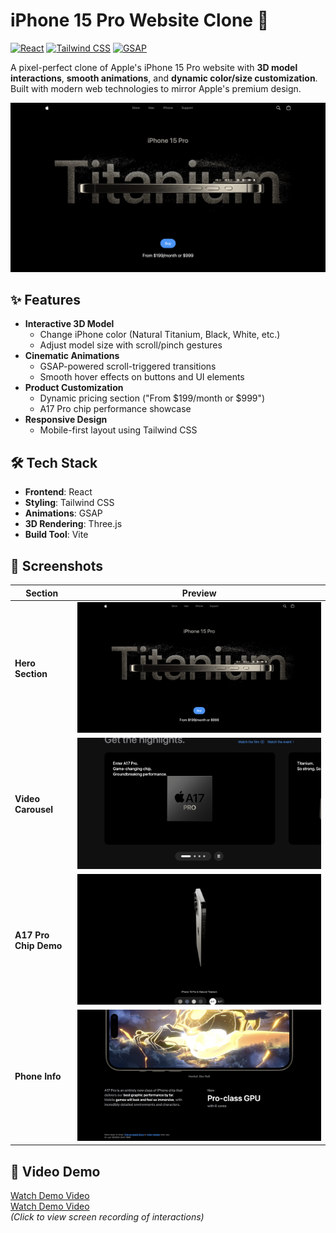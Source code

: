 # iPhone 15 Pro Website Clone 🍎

[![React](https://img.shields.io/badge/React-20232A?style=flat&logo=react)](https://react.dev/)
[![Tailwind CSS](https://img.shields.io/badge/Tailwind_CSS-38B2AC?style=flat&logo=tailwind-css)](https://tailwindcss.com/)
[![GSAP](https://img.shields.io/badge/GSAP-88CE02?style=flat&logo=greensock)](https://gsap.com/)

A pixel-perfect clone of Apple's iPhone 15 Pro website with **3D model interactions**, **smooth animations**, and **dynamic color/size customization**. Built with modern web technologies to mirror Apple's premium design.

![Hero Section](./public/assets/screenshots/Ss_1.png)

## ✨ Features
- **Interactive 3D Model**  
  - Change iPhone color (Natural Titanium, Black, White, etc.)
  - Adjust model size with scroll/pinch gestures
- **Cinematic Animations**  
  - GSAP-powered scroll-triggered transitions
  - Smooth hover effects on buttons and UI elements
- **Product Customization**  
  - Dynamic pricing section ("From $199/month or $999")
  - A17 Pro chip performance showcase
- **Responsive Design**  
  - Mobile-first layout using Tailwind CSS

## 🛠️ Tech Stack
- **Frontend**: React
- **Styling**: Tailwind CSS
- **Animations**: GSAP
- **3D Rendering**: Three.js
- **Build Tool**: Vite

## 📸 Screenshots

| Section | Preview |
|---------|---------|
| **Hero Section** | ![Hero](./public/assets/screenshots/Ss_1.png) |
| **Video Carousel** | ![Color Picker](./public/assets/screenshots/Ss_2.png) |
| **A17 Pro Chip Demo** | ![Chip Section](./public/assets/screenshots/Ss_3.png) |
| **Phone Info** | ![Pricing](./public/assets/screenshots/Ss_4.png) |

## 🎥 Video Demo
[Watch Demo Video](./public/assets/videos/R1.mp4)  
[Watch Demo Video](./public/assets/videos/R2.mp4)  
*(Click to view screen recording of interactions)*

